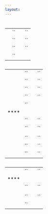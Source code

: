 ```yaml
---
layout:
---
```

# 





## 

|      |    |      |    |
| ---- | -- | ---- | -- |
| []() | `` | []() | `` |
| []() | `` | []() | `` |
| []() | `` | []() | `` |
| []() | `` |      |    |

## 



|      |    |      |    |
| ---- | -- | ---- | -- |
| []() | `` | []() | `` |
| []() | `` | []() | `` |
| []() | `` | []() | `` |
| []() | `` | []() | `` |
| []() | `` |      |    |
| **** |    |      |    |
| []() | `` | []() | `` |
| []() | `` | []() | `` |
|      |    |      |    |
| []() | `` | []() | `` |
| []() | `` | []() | `` |
| []() | `` | []() | `` |

## 

|      |    |      |    |
| ---- | -- | ---- | -- |
| []() | `` | []() | `` |
| **** |    |      |    |
| []() | `` | []() | `` |
|      |    |      |    |
| []() | `` | []() | `` |
| []() | `` |      |    |